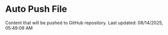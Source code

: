 # Auto Push File

Content that will be pushed to GitHub repository.
Last updated: 08/14/2025, 05:49:09 AM
